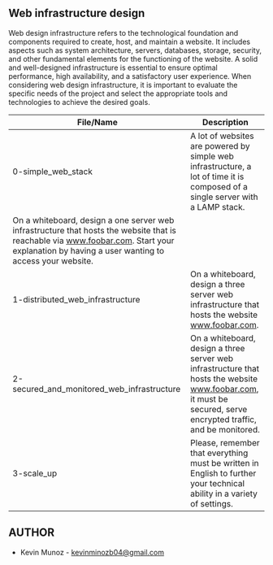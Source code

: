 ## Web infrastructure design

Web design infrastructure refers to the technological foundation and components required to create, host, and maintain a website. It includes aspects such as system architecture, servers, databases, storage, security, and other fundamental elements for the functioning of the website. A solid and well-designed infrastructure is essential to ensure optimal performance, high availability, and a satisfactory user experience. When considering web design infrastructure, it is important to evaluate the specific needs of the project and select the appropriate tools and technologies to achieve the desired goals.

|File/Name|Description|
|--------|--------|
|    0-simple_web_stack    |    A lot of websites are powered by simple web infrastructure, a lot of time it is composed of a single server with a LAMP stack.
On a whiteboard, design a one server web infrastructure that hosts the website that is reachable via www.foobar.com. Start your explanation by having a user wanting to access your website.    |
|    1-distributed_web_infrastructure    |    On a whiteboard, design a three server web infrastructure that hosts the website www.foobar.com.    |
|    2-secured_and_monitored_web_infrastructure   |    On a whiteboard, design a three server web infrastructure that hosts the website www.foobar.com, it must be secured, serve encrypted traffic, and be monitored.|
|    3-scale_up    |    Please, remember that everything must be written in English to further your technical ability in a variety of settings.    |

## AUTHOR

- Kevin Munoz - kevinminozb04@gmail.com